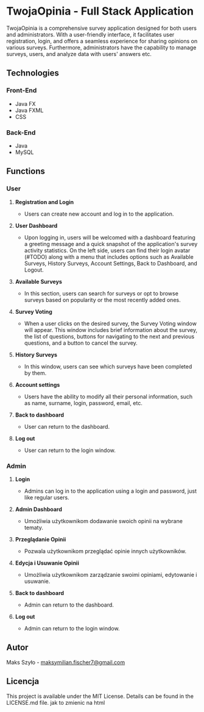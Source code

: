 # TwojaOpinia - Full Stack Application

TwojaOpinia is a comprehensive survey application designed for both users and administrators. With a user-friendly interface, it facilitates user registration, login, and offers a seamless experience for sharing opinions on various surveys. Furthermore, administrators have the capability to manage surveys, users, and analyze data with users' answers etc.

## Technologies

### Front-End
- Java FX
- Java FXML
- CSS

### Back-End
- Java
- MySQL

## Functions

### User

   1. **Registration and Login**
      - Users can create new account and log in to the application.

   2. **User Dashboard**
      - Upon logging in, users will be welcomed with a dashboard featuring a greeting message and a quick snapshot of the application's survey activity statistics. On the left side, users can find their login avatar (#TODO) along with a menu that includes options such as Available Surveys, History Surveys, Account Settings, Back to Dashboard, and Logout.
   
   3. **Available Surveys**
      - In this section, users can search for surveys or opt to browse surveys based on popularity or the most recently added ones.

   4. **Survey Voting**
      - When a user clicks on the desired survey, the Survey Voting window will appear. This window includes brief information about the survey, the list of questions, buttons for navigating to the next and               previous questions, and a button to cancel the survey.
              
   6. **History Surveys**
      - In this window, users can see which surveys have been completed by them.
   
   7. **Account settings**
      - Users have the ability to modify all their personal information, such as name, surname, login, password, email, etc.
   
   8. **Back to dashboard**
      - User can return to the dashboard.
   
   9. **Log out**
      - User can return to the login window.


### Admin

   1. **Login**
      - Admins can log in to the application using a login and password, just like regular users.
   
   2. **Admin Dashboard**
      - Umożliwia użytkownikom dodawanie swoich opinii na wybrane tematy.
   
   3. **Przeglądanie Opinii**
      - Pozwala użytkownikom przeglądać opinie innych użytkowników.
   
   4. **Edycja i Usuwanie Opinii**
      - Umożliwia użytkownikom zarządzanie swoimi opiniami, edytowanie i usuwanie.
      
   7. **Back to dashboard**
      - Admin can return to the dashboard.
   
   8. **Log out**
      - Admin can return to the login window.
## Autor

Maks Szyło - maksymilian.fischer7@gmail.com

## Licencja

This project is available under the MIT License. Details can be found in the LICENSE.md file. jak to zmienic na html
